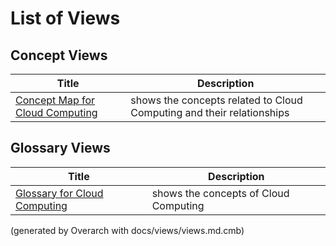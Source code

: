 # List of Views

## Concept Views
| Title | Description |
|---|---|
| [Concept Map for Cloud Computing](concept-view.md) | shows the concepts related to Cloud Computing and their relationships |
## Glossary Views
| Title | Description |
|---|---|
| [Glossary for Cloud Computing](glossary-view.md) | shows the concepts of Cloud Computing |


(generated by Overarch with docs/views/views.md.cmb)
